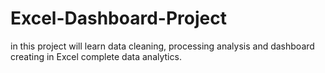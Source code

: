 # Excel-Dashboard-Project
in this  project will learn data cleaning, processing analysis and  dashboard creating in Excel
complete data analytics.

